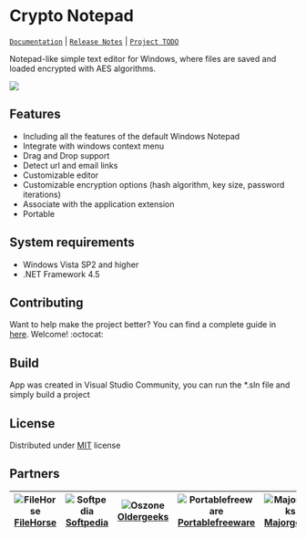 # Crypto Notepad
[`Documentation`](https://github.com/Sigmanor/Crypto-Notepad/wiki/Documentation) | [`Release Notes`](https://github.com/Sigmanor/Crypto-Notepad/wiki/Release-Notes) | [`Project TODO`](https://github.com/Sigmanor/Crypto-Notepad/wiki/TODO)

Notepad-like simple text editor for Windows, where files are saved and loaded encrypted with AES algorithms.

![](http://i.imgur.com/edLLh8v.png)

## Features

* Including all the features of the default Windows Notepad
* Integrate with windows context menu
* Drag and Drop support
* Detect url and email links
* Сustomizable editor 
* Сustomizable encryption options (hash algorithm, key size, password iterations)  
* Associate with the application extension
* Portable

## System requirements
* Windows Vista SP2 and higher
* .NET Framework 4.5

## Contributing
Want to help make the project better? You can find a complete guide in [here](https://github.com/Sigmanor/Crypto-Notepad/blob/master/CONTRIBUTING.md). Welcome! :octocat:

## Build
App was created in Visual Studio Community, you can run the *.sln file and simply build a project

## License
Distributed under [MIT](https://github.com/Sigmanor/Crypto-Notepad/blob/master/LICENSE) license

## Partners
![FileHorse](http://i.imgur.com/o5hgnav.png) [FileHorse](http://filehorse.com/download-crypto-notepad/) | ![Softpedia](http://i.imgur.com/mPpwppP.png)[Softpedia](http://softpedia.com/get/Office-tools/Text-editors/Crypto-Notepad.shtml) | ![Oszone](https://i.imgur.com/Jo5hP0X.jpg) [Oldergeeks](https://www.oldergeeks.com/downloads/file.php?id=2665) | ![Portablefreeware](http://i.imgur.com/7v2GHXE.png) [Portablefreeware](https://portablefreeware.com/index.php?id=2873) | ![Majorgeeks](http://i.imgur.com/qQr5IZv.png) [Majorgeeks](http://www.majorgeeks.com/files/details/crypto_notepad.html)
--- | --- | --- | --- | ---
